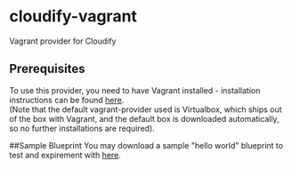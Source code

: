 cloudify-vagrant
================

Vagrant provider for Cloudify


Prerequisites
-------------
To use this provider, you need to have Vagrant installed - installation instructions can be found [here](http://docs.vagrantup.com/v2/installation/).  
(Note that the default vagrant-provider used is Virtualbox, which ships out of the box with Vagrant, and the default box is downloaded automatically, so no further installations are required).


##Sample Blueprint
You may download a sample "hello world" blueprint to test and expirement with [here](https://github.com/CloudifySource/cloudify-hello-world/tree/develop/vagrant).
